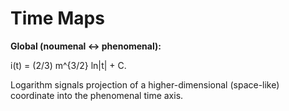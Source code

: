 # Time Maps

**Global (noumenal ↔ phenomenal):**


i(t) = (2/3) m^{3/2} ln|t| + C.

Logarithm signals projection of a higher-dimensional (space-like) coordinate into the phenomenal time axis.
